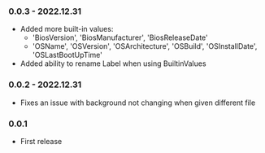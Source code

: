 ﻿### 0.0.3 - 2022.12.31
- Added more built-in values:
  - 'BiosVersion', 'BiosManufacturer', 'BiosReleaseDate'
  - 'OSName', 'OSVersion', 'OSArchitecture', 'OSBuild', 'OSInstallDate', 'OSLastBootUpTime'
- Added ability to rename Label when using BuiltinValues

### 0.0.2 - 2022.12.31
- Fixes an issue with background not changing when given different file

### 0.0.1
- First release
